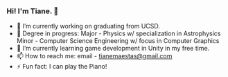 ### Hi! I'm Tiane. 👋
- 🔭 I’m currently working on graduating from UCSD.
- :book: Degree in progress: Major - Physics w/ specialization in Astrophysics
                             Minor - Computer Science Engineering w/ focus in Computer Graphics
- 🌱 I’m currently learning game development in Unity in my free time.
- 📫 How to reach me: email - tianemaestas@gmail.com
- ⚡ Fun fact: I can play the Piano!
